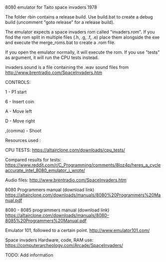 8080 emulator for Taito space invaders 1978

The folder rbin contains a release build. Use build.bat to create a debug build (uncomment "goto release" for a release build).

The emulator expects a space invaders rom called "invaders.rom". If you find the rom split in multiple files (.h, .g, .f, .e) place them alongside the exe and execute the merge_roms.bat to create a .rom file.

If you open the emulator normally, it will execute the rom. If you use "tests" as argument, it will run the CPU tests instead.

invaders.sound is a file containing the .wav sound files from http://www.brentradio.com/SpaceInvaders.htm

CONTROLS:

1 - P1 start

6 - Insert coin

A - Move left

D - Move right

,(comma) - Shoot

Resources used :

CPU TESTS:
https://altairclone.com/downloads/cpu_tests/

Compared results for tests:
https://www.reddit.com/r/C_Programming/comments/8loz4p/heres_a_cycleaccurate_intel_8080_emulator_i_wrote/

Audio files:
http://www.brentradio.com/SpaceInvaders.htm

8080 Programmers manual (download link)
https://altairclone.com/downloads/manuals/8080%20Programmers%20Manual.pdf

8080 - 8085 programmers manual (download link)
https://altairclone.com/downloads/manuals/8080-8085%20Programmers%20Manual.pdf

Emulator 101, followed to a certain point.
http://www.emulator101.com/

Space invaders Hardware, code, RAM use:
https://computerarcheology.com/Arcade/SpaceInvaders/

TODO: Add information
